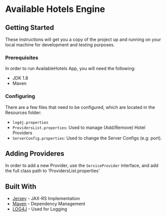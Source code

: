 # Available Hotels Engine

## Getting Started

These instructions will get you a copy of the project up and running on your local machine for development and testing purposes.

### Prerequisites

In order to run AvailableHotels App, you will need the following: 

* JDK 1.8
* Maven


### Configuring

There are a few files that need to be configured, which are located in the Resources folder:

* `log4j.properties`
* `ProvidersList.properties`: Used to manage (Add/Remove) Hotel Providers 
* `ServerConfig.properties`: Used to change the Server Configs (e.g: port).

## Adding Provideres

In order to add a new Provider, use the `ServiceProvider` interface, and add the full class path to 'ProvidersList.properties'


## Built With

* [Jersey](https://jersey.github.io/) - JAX-RS Implementation
* [Maven](https://maven.apache.org/) - Dependency Management
* [LOG4J](https://logging.apache.org/log4j/2.x/) - Used for Logging

